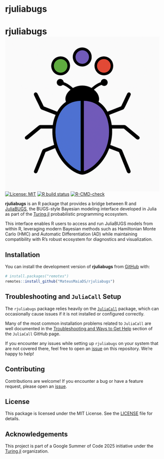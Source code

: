 rjuliabugs
================

# rjuliabugs <img src="man/figures/logo.png" align="right" />

<!-- badges: start -->

[![License:
MIT](https://img.shields.io/badge/license-MIT-blue.svg)](https://opensource.org/licenses/MIT)
[![R build
status](https://github.com/MateusMaiaDS/rjuliabugs/actions/workflows/R-CMD-check.yaml/badge.svg)](https://github.com/MateusMaiaDS/rjuliabugs/actions)
[![R-CMD-check](https://github.com/MateusMaiaDS/rjuliabugs/actions/workflows/R-CMD-check.yaml/badge.svg)](https://github.com/MateusMaiaDS/rjuliabugs/actions/workflows/R-CMD-check.yaml)
<!-- badges: end -->

**rjuliabugs** is an R package that provides a bridge between R and
[JuliaBUGS](https://turing.ml/dev/), the BUGS-style Bayesian modeling
interface developed in Julia as part of the
[Turing.jl](https://turing.ml/dev/) probabilistic programming ecosystem.

This interface enables R users to access and run JuliaBUGS models from
within R, leveraging modern Bayesian methods such as Hamiltonian Monte
Carlo (HMC) and Automatic Differentiation (AD) while maintaining
compatibility with R’s robust ecosystem for diagnostics and
visualization.

## Installation

You can install the development version of **rjuliabugs** from
[GitHub](https://github.com/MateusMaiaDS/rjuliabugs) with:

``` r
# install.packages("remotes")
remotes::install_github("MateusMaiaDS/rjuliabugs")
```

## Troubleshooting and `JuliaCall` Setup

The `rjuliabugs` package relies heavily on the
[`JuliaCall`](https://github.com/JuliaInterop/JuliaCall) package, which
can occasionally cause issues if it is not installed or configured
correctly.

Many of the most common installation problems related to `JuliaCall` are
well documented in the [Troubleshooting and Ways to Get
Help](https://github.com/JuliaInterop/JuliaCall#troubleshooting-and-ways-to-get-help)
section of the `JuliaCall` GitHub page.

If you encounter any issues while setting up `rjuliabugs` on your system
that are not covered there, feel free to open an
[issue](https://github.com/MateusMaiaDS/rjuliabugs/issues) on this
repository. We’re happy to help!

## Contributing

Contributions are welcome! If you encounter a bug or have a feature
request, please open an
[issue](https://github.com/MateusMaiaDS/rjuliabugs/issues).

## License

This package is licensed under the MIT License. See the
[LICENSE](LICENSE) file for details.

## Acknowledgements

This project is part of a Google Summer of Code 2025 initiative under
the [Turing.jl](https://turing.ml/dev/) organization.
